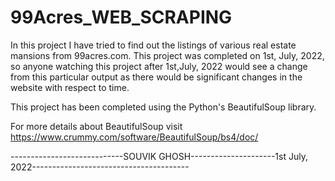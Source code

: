 # 99Acres_WEB_SCRAPING

In this project I have tried to find out the listings of various real estate mansions from 99acres.com. This project was completed on 1st, July, 2022, so anyone watching this project after 1st,July, 2022 would see a change from this particular output as there would be significant changes in the website with respect to time.

This project has been completed using the Python's BeautifulSoup library.

For more details about BeautifulSoup visit https://www.crummy.com/software/BeautifulSoup/bs4/doc/

----------------------------SOUVIK GHOSH---------------------1st July, 2022---------------------------------------
